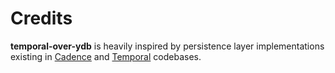 # Credits

**temporal-over-ydb** is heavily inspired by persistence layer implementations existing in
[Cadence](https://github.com/uber/cadence/tree/master/common/persistence) and [Temporal](https://github.com/temporalio/temporal/tree/main/common/persistence) codebases.